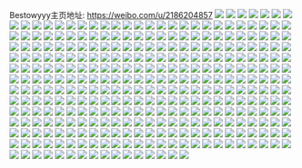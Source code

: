 Bestowyyy主页地址: https://weibo.com/u/2186204857 
![](https://wx4.sinaimg.cn/mw2000/824ed6b9ly1h9erzwy19ej20u01hctp3.jpg) 
![](https://wx4.sinaimg.cn/mw2000/824ed6b9ly1h9erzxcpcyj20u01hcdq3.jpg) 
![](https://wx4.sinaimg.cn/mw2000/824ed6b9ly1h878xw2xe0j20wi1ycww7.jpg) 
![](https://wx4.sinaimg.cn/mw2000/824ed6b9ly1h7k0gc2y6rj20vc15sdpi.jpg) 
![](https://wx4.sinaimg.cn/mw2000/824ed6b9ly1h7k0gcibtdj20vc15sdpr.jpg) 
![](https://wx4.sinaimg.cn/mw2000/824ed6b9ly1h7k0gf86ilj20vc15sgv1.jpg) 
![](https://wx4.sinaimg.cn/mw2000/824ed6b9ly1h7k0gdpovaj20tk1gjq9n.jpg) 
![](https://wx4.sinaimg.cn/mw2000/824ed6b9ly1h7boa7eie5j20tk0uy43w.jpg) 
![](https://wx4.sinaimg.cn/mw2000/824ed6b9ly1h7boa7omp8j20sa0s9dg9.jpg) 
![](https://wx4.sinaimg.cn/mw2000/824ed6b9ly1h7boa85m6kj20wq0yvgnu.jpg) 
![](https://wx4.sinaimg.cn/mw2000/824ed6b9ly1h7boa8j8g6j20o60objx1.jpg) 
![](https://wx4.sinaimg.cn/mw2000/824ed6b9ly1h7boaabv25j20u01hckh6.jpg) 
![](https://wx4.sinaimg.cn/mw2000/824ed6b9ly1h7boaasi1pj20rx0tqtdp.jpg) 
![](https://wx4.sinaimg.cn/mw2000/824ed6b9ly1h7boab4qjmj20vc15s40o.jpg) 
![](https://wx4.sinaimg.cn/mw2000/824ed6b9ly1h7boabhuq4j20vc15s114.jpg) 
![](https://wx4.sinaimg.cn/mw2000/824ed6b9ly1h7boabqbilj20vc15sth8.jpg) 
![](https://wx4.sinaimg.cn/mw2000/824ed6b9ly1h7boabxdkej20vc15s40o.jpg) 
![](https://wx4.sinaimg.cn/mw2000/824ed6b9ly1h6nikje0phj20u01hcu0m.jpg) 
![](https://wx4.sinaimg.cn/mw2000/824ed6b9ly1h5h62lxgl4j20vc15swp5.jpg) 
![](https://wx4.sinaimg.cn/mw2000/824ed6b9ly1h5h62m7xhbj20vc15stiq.jpg) 
![](https://wx4.sinaimg.cn/mw2000/824ed6b9ly1h4zdgutbk8j20rn1d4any.jpg) 
![](https://wx4.sinaimg.cn/mw2000/824ed6b9ly1h4mpl1owt8j20vc15sagk.jpg) 
![](https://wx4.sinaimg.cn/mw2000/824ed6b9ly1h4mpkswonoj20vc15saiq.jpg) 
![](https://wx4.sinaimg.cn/mw2000/824ed6b9ly1h4mpky85b6j20vc15sn7b.jpg) 
![](https://wx4.sinaimg.cn/mw2000/824ed6b9ly1h3w0zspnc7j22bz2k8b2a.jpg) 
![](https://wx4.sinaimg.cn/mw2000/824ed6b9ly1h3w103pds4j22m72c0x6q.jpg) 
![](https://wx4.sinaimg.cn/mw2000/824ed6b9ly1h373cfr8uvj20vc15s47r.jpg) 
![](https://wx4.sinaimg.cn/mw2000/824ed6b9ly1h1yz97m313j22c0340npe.jpg) 
![](https://wx4.sinaimg.cn/mw2000/824ed6b9ly1h1yz98zkbwj23402c0e83.jpg) 
![](https://wx4.sinaimg.cn/mw2000/824ed6b9ly1h1uelo0ra2j20vc15s4bt.jpg) 
![](https://wx4.sinaimg.cn/mw2000/824ed6b9ly1h1uelonvxnj20vc15snan.jpg) 
![](https://wx4.sinaimg.cn/mw2000/824ed6b9ly1h1uelml4xcj20vc15swq7.jpg) 
![](https://wx4.sinaimg.cn/mw2000/824ed6b9ly1h1uelpwwmnj20vc15s11p.jpg) 
![](https://wx4.sinaimg.cn/mw2000/824ed6b9ly1h1krbecsqvj20v91vowtl.jpg) 
![](https://wx4.sinaimg.cn/mw2000/824ed6b9ly1h1krbd1achj20v91vo17j.jpg) 
![](https://wx4.sinaimg.cn/mw2000/824ed6b9ly1h1krzmd8jjj20v91vok2w.jpg) 
![](https://wx4.sinaimg.cn/mw2000/824ed6b9ly1h12bpz8jglj20u01hcgrl.jpg) 
![](https://wx4.sinaimg.cn/mw2000/824ed6b9ly1gzz1t9n2ltj22c02c07wi.jpg) 
![](https://wx4.sinaimg.cn/mw2000/824ed6b9ly1gzz1t57pv1j22c02c0qv5.jpg) 
![](https://wx4.sinaimg.cn/mw2000/824ed6b9ly1gzz1t81mqej20vc15stmu.jpg) 
![](https://wx4.sinaimg.cn/mw2000/824ed6b9ly1gzz1tagcf5j20vc15stk5.jpg) 
![](https://wx4.sinaimg.cn/mw2000/824ed6b9ly1gzz1tb4nurj21kw23utng.jpg) 
![](https://wx4.sinaimg.cn/mw2000/824ed6b9ly1gzuvlzsxl5j21km0u0ww6.jpg) 
![](https://wx4.sinaimg.cn/mw2000/824ed6b9ly1gzuvm3icp5j20vc15snch.jpg) 
![](https://wx4.sinaimg.cn/mw2000/824ed6b9ly1gzk7axc3q2j20vc15saij.jpg) 
![](https://wx4.sinaimg.cn/mw2000/824ed6b9ly1gzk7axurvxj20ow188dqv.jpg) 
![](https://wx4.sinaimg.cn/mw2000/824ed6b9ly1gzk7axj4qrj20k00zk46z.jpg) 
![](https://wx4.sinaimg.cn/mw2000/824ed6b9ly1gzk7ax3ybpj20vc15sdpg.jpg) 
![](https://wx4.sinaimg.cn/mw2000/824ed6b9ly1gzcbwli1tlj22c03407wj.jpg) 
![](https://wx4.sinaimg.cn/mw2000/824ed6b9ly1gzcbwjox1nj22c03401kz.jpg) 
![](https://wx4.sinaimg.cn/mw2000/824ed6b9ly1gzcbwnakpxj22c03407wi.jpg) 
![](https://wx4.sinaimg.cn/mw2000/824ed6b9ly1gzcbwp7amoj22c0340hdu.jpg) 
![](https://wx4.sinaimg.cn/mw2000/824ed6b9ly1gzcbwqjxgmj22c0340x6p.jpg) 
![](https://wx4.sinaimg.cn/mw2000/824ed6b9ly1gzcbwsc9cnj22c0340qv5.jpg) 
![](https://wx4.sinaimg.cn/mw2000/824ed6b9ly1gz4aeoc7vnj21vo0v94qp.jpg) 
![](https://wx4.sinaimg.cn/mw2000/824ed6b9ly1gz4aepeypcj21vo0v9kc7.jpg) 
![](https://wx4.sinaimg.cn/mw2000/824ed6b9ly1gz4aevxrr6j20u01hc7i4.jpg) 
![](https://wx4.sinaimg.cn/mw2000/824ed6b9ly1gz4aeybr01j20v91voh52.jpg) 
![](https://wx4.sinaimg.cn/mw2000/824ed6b9ly1gz4aeywcyhj20v91voaum.jpg) 
![](https://wx4.sinaimg.cn/mw2000/824ed6b9ly1gww9mc0ckyj22c03404qs.jpg) 
![](https://wx4.sinaimg.cn/mw2000/824ed6b9ly1gww9ln6uygj22c0340hdt.jpg) 
![](https://wx4.sinaimg.cn/mw2000/824ed6b9ly1gww9m4g8rqj22c0340u0x.jpg) 
![](https://wx4.sinaimg.cn/mw2000/824ed6b9ly1gww9mhnptgj21hc0u0tno.jpg) 
![](https://wx4.sinaimg.cn/mw2000/824ed6b9ly1gww9lt5i72j22c0340hdt.jpg) 
![](https://wx4.sinaimg.cn/mw2000/824ed6b9ly1gww9lq73kgj22c0340u0x.jpg) 
![](https://wx4.sinaimg.cn/mw2000/824ed6b9ly1gww9lw1bv9j22c0340hdt.jpg) 
![](https://wx4.sinaimg.cn/mw2000/824ed6b9ly1gww9mgco3oj22c0340b29.jpg) 
![](https://wx4.sinaimg.cn/mw2000/824ed6b9ly1gww9m0i7e5j22c0340npe.jpg) 
![](https://wx4.sinaimg.cn/mw2000/824ed6b9ly1gwtm0yy53nj22c03401kx.jpg) 
![](https://wx4.sinaimg.cn/mw2000/824ed6b9ly1gwtm15v63gj22c0340hdu.jpg) 
![](https://wx4.sinaimg.cn/mw2000/824ed6b9ly1gwtm1btl53j21sg2dsb29.jpg) 
![](https://wx4.sinaimg.cn/mw2000/824ed6b9ly1gwtm1rpvqoj22c0340u0x.jpg) 
![](https://wx4.sinaimg.cn/mw2000/824ed6b9ly1gwtm0o8wm9j22c0340hdt.jpg) 
![](https://wx4.sinaimg.cn/mw2000/824ed6b9ly1gwtm1xt3d3j22c0340npe.jpg) 
![](https://wx4.sinaimg.cn/mw2000/824ed6b9ly1gwtm24tzh2j22c0340npe.jpg) 
![](https://wx4.sinaimg.cn/mw2000/824ed6b9ly1gwtm290nw6j23402c0npe.jpg) 
![](https://wx4.sinaimg.cn/mw2000/824ed6b9ly1gwtm2g3nxlj22c0340kjm.jpg) 
![](https://wx4.sinaimg.cn/mw2000/824ed6b9ly1gwnqppehedj20xc3pgqv5.jpg) 
![](https://wx4.sinaimg.cn/mw2000/824ed6b9ly1gwnqpr7jsqj20xc4ec4qq.jpg) 
![](https://wx4.sinaimg.cn/mw2000/824ed6b9ly1gwnqppz63ij20vc15sk1l.jpg) 
![](https://wx4.sinaimg.cn/mw2000/824ed6b9ly1gwnqpo94yfj21sc2dsnpe.jpg) 
![](https://wx4.sinaimg.cn/mw2000/824ed6b9ly1gw5xdragk6j23402c0qv6.jpg) 
![](https://wx4.sinaimg.cn/mw2000/824ed6b9ly1gw5xdv651dj23402c0kjm.jpg) 
![](https://wx4.sinaimg.cn/mw2000/824ed6b9ly1gw1zl2c6fnj20n024odxj.jpg) 
![](https://wx4.sinaimg.cn/mw2000/824ed6b9ly1gw1zl0tnl6j22c0340x6q.jpg) 
![](https://wx4.sinaimg.cn/mw2000/824ed6b9ly1gw1zl4wcl4j223r29sb2b.jpg) 
![](https://wx4.sinaimg.cn/mw2000/824ed6b9ly1gw1zl5tzguj22c02c04qp.jpg) 
![](https://wx4.sinaimg.cn/mw2000/824ed6b9ly1gw1zl1urogj21sc2dshdt.jpg) 
![](https://wx4.sinaimg.cn/mw2000/824ed6b9ly1gw1zl906oxj22c02c01ky.jpg) 
![](https://wx4.sinaimg.cn/mw2000/824ed6b9ly1gw1zl9kxdgj20vc15sds7.jpg) 
![](https://wx4.sinaimg.cn/mw2000/824ed6b9ly1gw1zlbxxqgj22c03407wj.jpg) 
![](https://wx4.sinaimg.cn/mw2000/824ed6b9ly1gw1zl2nkfhj20n00yitea.jpg) 
![](https://wx4.sinaimg.cn/mw2000/824ed6b9ly1gvzz026gdtj22c03401ky.jpg) 
![](https://wx4.sinaimg.cn/mw2000/824ed6b9ly1gvzz04juwlj23402c04qq.jpg) 
![](https://wx4.sinaimg.cn/mw2000/824ed6b9ly1gvzyzybl6rj22c0340kjn.jpg) 
![](https://wx4.sinaimg.cn/mw2000/824ed6b9ly1gvzz0ev7vpj22c0340e83.jpg) 
![](https://wx4.sinaimg.cn/mw2000/824ed6b9ly1gvsqrs3tg2j20vc15swud.jpg) 
![](https://wx4.sinaimg.cn/mw2000/824ed6b9ly1gvsqru78rwj20vc15sqje.jpg) 
![](https://wx4.sinaimg.cn/mw2000/824ed6b9ly1gvsqrxd3kij20vc15sqid.jpg) 
![](https://wx4.sinaimg.cn/mw2000/824ed6b9ly1gvsqryqiwkj20vc0oldof.jpg) 
![](https://wx4.sinaimg.cn/mw2000/824ed6b9ly1gvsqs5zd9uj22c0340npf.jpg) 
![](https://wx4.sinaimg.cn/mw2000/824ed6b9ly1gvsqs16c2dj22c0340npd.jpg) 
![](https://wx4.sinaimg.cn/mw2000/824ed6b9ly1gvsqs8ffdxj22c03407wi.jpg) 
![](https://wx4.sinaimg.cn/mw2000/824ed6b9ly1gvsqrp3vg4j22c0340x6p.jpg) 
![](https://wx4.sinaimg.cn/mw2000/824ed6b9ly1gvsqsab73xj23402c01ky.jpg) 
![](https://wx4.sinaimg.cn/mw2000/002nX5KFly1guihdtdr3aj622t2rrkjl02.jpg) 
![](https://wx4.sinaimg.cn/mw2000/002nX5KFly1guihdvffkcj62c03401kz02.jpg) 
![](https://wx4.sinaimg.cn/mw2000/002nX5KFly1guihdwj6m3j62c0340hdv02.jpg) 
![](https://wx4.sinaimg.cn/mw2000/002nX5KFly1guihduds09j62c03404qq02.jpg) 
![](https://wx4.sinaimg.cn/mw2000/002nX5KFly1guihdseebqj62c0340e8202.jpg) 
![](https://wx4.sinaimg.cn/mw2000/002nX5KFly1guihdxo7khj62c0340hdu02.jpg) 
![](https://wx4.sinaimg.cn/mw2000/002nX5KFly1guihdyuw6jj62c03401kz02.jpg) 
![](https://wx4.sinaimg.cn/mw2000/002nX5KFly1guihdzy7plj62c0340x6q02.jpg) 
![](https://wx4.sinaimg.cn/mw2000/002nX5KFly1guiheac2qqj60u01hcn7l02.jpg) 
![](https://wx4.sinaimg.cn/mw2000/824ed6b9ly1gu4ybohwmuj2340340npf.jpg) 
![](https://wx4.sinaimg.cn/mw2000/824ed6b9ly1gu4yc5gtuqj23402bze84.jpg) 
![](https://wx4.sinaimg.cn/mw2000/824ed6b9ly1gu4yewjutqj2340340e86.jpg) 
![](https://wx4.sinaimg.cn/mw2000/824ed6b9ly1gu4yb7a51sj22yk2yonpi.jpg) 
![](https://wx4.sinaimg.cn/mw2000/824ed6b9ly1gu4yd4n0slj21k522vhdt.jpg) 
![](https://wx4.sinaimg.cn/mw2000/824ed6b9ly1gu4yer6fkgj23403401l1.jpg) 
![](https://wx4.sinaimg.cn/mw2000/824ed6b9ly1gu4ye5yuenj22c03401ky.jpg) 
![](https://wx4.sinaimg.cn/mw2000/824ed6b9ly1gu4yebw3huj22c0340qv6.jpg) 
![](https://wx4.sinaimg.cn/mw2000/824ed6b9ly1gu4yf2jjkqj22c03404qq.jpg) 
![](https://wx4.sinaimg.cn/mw2000/824ed6b9ly1gtz6xz9rifj20v90kemyk.jpg) 
![](https://wx4.sinaimg.cn/mw2000/824ed6b9ly1gtz6y055bkj20v90m9q5h.jpg) 
![](https://wx4.sinaimg.cn/mw2000/824ed6b9ly1gt882g67nhj20vc15sqga.jpg) 
![](https://wx4.sinaimg.cn/mw2000/824ed6b9ly1gsoygi0mgej23402c0x6p.jpg) 
![](https://wx4.sinaimg.cn/mw2000/824ed6b9ly1gsoygf1ixrj23402c0b2a.jpg) 
![](https://wx4.sinaimg.cn/mw2000/824ed6b9ly1gsoygju091j22c03404qq.jpg) 
![](https://wx4.sinaimg.cn/mw2000/824ed6b9ly1gsoygm3sumj22c03407wi.jpg) 
![](https://wx4.sinaimg.cn/mw2000/824ed6b9ly1gsoygpjm16j23402c0b2a.jpg) 
![](https://wx4.sinaimg.cn/mw2000/824ed6b9ly1gsoyggmgpkj226q2wzkjl.jpg) 
![](https://wx4.sinaimg.cn/mw2000/824ed6b9ly1gsb69lwunnj21o02801l2.jpg) 
![](https://wx4.sinaimg.cn/mw2000/824ed6b9ly1gsb69ntkn1j22c02c0kjo.jpg) 
![](https://wx4.sinaimg.cn/mw2000/824ed6b9ly1gsb69iyk5sj21o0280b2d.jpg) 
![](https://wx4.sinaimg.cn/mw2000/824ed6b9ly1gsb69upx48j21o02807wl.jpg) 
![](https://wx4.sinaimg.cn/mw2000/824ed6b9ly1gs2w67w0xyj23402c04j0.jpg) 
![](https://wx4.sinaimg.cn/mw2000/824ed6b9ly1gs2w69fzztj23402c0kfi.jpg) 
![](https://wx4.sinaimg.cn/mw2000/824ed6b9ly1gs2w6bc1vej23402c0e81.jpg) 
![](https://wx4.sinaimg.cn/mw2000/824ed6b9ly1gs2w6d5534j23402c0kiv.jpg) 
![](https://wx4.sinaimg.cn/mw2000/824ed6b9ly1gro5rjtzkfj22c0340x6v.jpg) 
![](https://wx4.sinaimg.cn/mw2000/824ed6b9ly1gro5rwu1jwj22c0340he2.jpg) 
![](https://wx4.sinaimg.cn/mw2000/824ed6b9ly1gro5rq8g8uj22c03407wn.jpg) 
![](https://wx4.sinaimg.cn/mw2000/824ed6b9ly1gro5rmy5ucj22c0340npi.jpg) 
![](https://wx4.sinaimg.cn/mw2000/824ed6b9ly1gro5rsy1pmj22c03407wm.jpg) 
![](https://wx4.sinaimg.cn/mw2000/824ed6b9ly1gro5s2sn15j22c03407wm.jpg) 
![](https://wx4.sinaimg.cn/mw2000/824ed6b9ly1gro5s617yuj22c0340u14.jpg) 
![](https://wx4.sinaimg.cn/mw2000/824ed6b9ly1gro5sk3aahj22c03407wp.jpg) 
![](https://wx4.sinaimg.cn/mw2000/824ed6b9ly1gro5srglwij22c0340u0x.jpg) 
![](https://wx4.sinaimg.cn/mw2000/824ed6b9ly1gro5spxqdoj22c0340npj.jpg) 
![](https://wx4.sinaimg.cn/mw2000/824ed6b9ly1gro5s8kywpj22c031mqva.jpg) 
![](https://wx4.sinaimg.cn/mw2000/824ed6b9ly1gro5rg8p0nj22bu2vpb2k.jpg) 
![](https://wx4.sinaimg.cn/mw2000/824ed6b9ly1gro5s08fh3j22c03404qy.jpg) 
![](https://wx4.sinaimg.cn/mw2000/824ed6b9ly1gro5sa27vjj22c0340e82.jpg) 
![](https://wx4.sinaimg.cn/mw2000/824ed6b9ly1gro5sbfw2bj22c03401ky.jpg) 
![](https://wx4.sinaimg.cn/mw2000/824ed6b9ly1gro5sd4eeoj22c0340kjm.jpg) 
![](https://wx4.sinaimg.cn/mw2000/824ed6b9ly1gro5smwl73j22c0340u13.jpg) 
![](https://wx4.sinaimg.cn/mw2000/824ed6b9ly1gro5sgrgmbj22c0340x6w.jpg) 
![](https://wx4.sinaimg.cn/mw2000/824ed6b9ly1grgs4ipih5j22c03401ky.jpg) 
![](https://wx4.sinaimg.cn/mw2000/824ed6b9ly1grgs4kksg8j22c03404qq.jpg) 
![](https://wx4.sinaimg.cn/mw2000/824ed6b9ly1grgs4yqr49j22c03401ky.jpg) 
![](https://wx4.sinaimg.cn/mw2000/824ed6b9ly1grgs4lt2rrj23402c0npd.jpg) 
![](https://wx4.sinaimg.cn/mw2000/824ed6b9ly1grgs4ns73mj23402c07wh.jpg) 
![](https://wx4.sinaimg.cn/mw2000/824ed6b9ly1grgs4pfs2cj23402c0niq.jpg) 
![](https://wx4.sinaimg.cn/mw2000/824ed6b9ly1grgs4rd327j23402c04qp.jpg) 
![](https://wx4.sinaimg.cn/mw2000/824ed6b9ly1grgs4uxg6nj20vc0vc47o.jpg) 
![](https://wx4.sinaimg.cn/mw2000/824ed6b9ly1grgs4vmqk9j20vc0vcwm6.jpg) 
![](https://wx4.sinaimg.cn/mw2000/824ed6b9ly1gr916j09zmj20ui0tzwie.jpg) 
![](https://wx4.sinaimg.cn/mw2000/824ed6b9ly1gr5liv635uj22c0340e81.jpg) 
![](https://wx4.sinaimg.cn/mw2000/824ed6b9ly1gr5liwa1h6j22c0340hdt.jpg) 
![](https://wx4.sinaimg.cn/mw2000/824ed6b9ly1gr5lixh7f2j22c03401ky.jpg) 
![](https://wx4.sinaimg.cn/mw2000/824ed6b9ly1gr5liyst2aj22c0340npd.jpg) 
![](https://wx4.sinaimg.cn/mw2000/824ed6b9ly1gr5lj1dlgbj22c0340u0x.jpg) 
![](https://wx4.sinaimg.cn/mw2000/824ed6b9ly1gr5lj4feh7j21vo0v91l1.jpg) 
![](https://wx4.sinaimg.cn/mw2000/824ed6b9ly1gr5lj2l2vpj20tu0tuqv5.jpg) 
![](https://wx4.sinaimg.cn/mw2000/824ed6b9ly1gr5lj5iro2j20tu0tunkz.jpg) 
![](https://wx4.sinaimg.cn/mw2000/824ed6b9ly1gr5lj0502vj22c0340hdu.jpg) 
![](https://wx4.sinaimg.cn/mw2000/824ed6b9ly1gqlho6261rj22c0340qv9.jpg) 
![](https://wx4.sinaimg.cn/mw2000/824ed6b9ly1gqlhomz3lij22c0340e87.jpg) 
![](https://wx4.sinaimg.cn/mw2000/824ed6b9ly1gqlhqsdicuj22c03401kz.jpg) 
![](https://wx4.sinaimg.cn/mw2000/824ed6b9ly1gqlhobm0vbj22c02c0u0z.jpg) 
![](https://wx4.sinaimg.cn/mw2000/824ed6b9ly1gqlhvve4vgj21sg2dsu0x.jpg) 
![](https://wx4.sinaimg.cn/mw2000/824ed6b9ly1gqlhocyw9cj21sg2dshdt.jpg) 
![](https://wx4.sinaimg.cn/mw2000/824ed6b9ly1gqlhw6ekavj21sg2dsnpd.jpg) 
![](https://wx4.sinaimg.cn/mw2000/824ed6b9ly1gqlhojdgtqj22c0340qv8.jpg) 
![](https://wx4.sinaimg.cn/mw2000/824ed6b9ly1gqlhpajps2j22c0340qv5.jpg) 
![](https://wx4.sinaimg.cn/mw2000/824ed6b9gy1gq42oiw50nj22c0340b2a.jpg) 
![](https://wx4.sinaimg.cn/mw2000/824ed6b9gy1gq42omdy0qj23402c0x26.jpg) 
![](https://wx4.sinaimg.cn/mw2000/824ed6b9gy1gq42ovauikj22c02c01kx.jpg) 
![](https://wx4.sinaimg.cn/mw2000/824ed6b9gy1gq42p12i9lj22c02c0tu0.jpg) 
![](https://wx4.sinaimg.cn/mw2000/824ed6b9gy1gq42o9p7paj22c0340hdu.jpg) 
![](https://wx4.sinaimg.cn/mw2000/824ed6b9gy1gq42pe3lr6j22c0340x6p.jpg) 
![](https://wx4.sinaimg.cn/mw2000/824ed6b9gy1gq42pzn61gj20vc15samh.jpg) 
![](https://wx4.sinaimg.cn/mw2000/824ed6b9gy1gq42qe6gkoj22ai320e83.jpg) 
![](https://wx4.sinaimg.cn/mw2000/824ed6b9gy1gq42puvihcj23402c0npe.jpg) 
![](https://wx4.sinaimg.cn/mw2000/824ed6b9gy1gq2qg1ppmpj23402c07wh.jpg) 
![](https://wx4.sinaimg.cn/mw2000/824ed6b9gy1gq2qg4il43j23402c07wi.jpg) 
![](https://wx4.sinaimg.cn/mw2000/824ed6b9gy1gq2qg6wf4nj23402c07wh.jpg) 
![](https://wx4.sinaimg.cn/mw2000/824ed6b9gy1gq2qg8x282j23402c04qp.jpg) 
![](https://wx4.sinaimg.cn/mw2000/824ed6b9gy1gq2qgblhvyj23402c0hdt.jpg) 
![](https://wx4.sinaimg.cn/mw2000/824ed6b9gy1gq2qge801kj22c03401ky.jpg) 
![](https://wx4.sinaimg.cn/mw2000/824ed6b9gy1gq2qgg11ibj23402c0b29.jpg) 
![](https://wx4.sinaimg.cn/mw2000/824ed6b9gy1gq2qgl1njyj23402c0npe.jpg) 
![](https://wx4.sinaimg.cn/mw2000/824ed6b9gy1gq2qwjf497j23402c0b29.jpg) 
![](https://wx4.sinaimg.cn/mw2000/824ed6b9gy1gq12l2iqn1j20vc15stip.jpg) 
![](https://wx4.sinaimg.cn/mw2000/824ed6b9gy1gq12mdixbsj20u0140b29.jpg) 
![](https://wx4.sinaimg.cn/mw2000/824ed6b9gy1gq12l3v8cvj20vc15sdqh.jpg) 
![](https://wx4.sinaimg.cn/mw2000/824ed6b9gy1gq12lm6j1lj20vc15sdot.jpg) 
![](https://wx4.sinaimg.cn/mw2000/824ed6b9gy1gq12lmr4u5j20vc15sdoi.jpg) 
![](https://wx4.sinaimg.cn/mw2000/824ed6b9gy1gq12l8vz98j22a631khdw.jpg) 
![](https://wx4.sinaimg.cn/mw2000/824ed6b9gy1gq12llmhgwj20ue14jqey.jpg) 
![](https://wx4.sinaimg.cn/mw2000/824ed6b9gy1gq12la8rokj20ua14ewx7.jpg) 
![](https://wx4.sinaimg.cn/mw2000/824ed6b9gy1gq12lb3h23j20u0140ngp.jpg) 
![](https://wx4.sinaimg.cn/mw2000/824ed6b9gy1gq12lfg7h7j23402c04qh.jpg) 
![](https://wx4.sinaimg.cn/mw2000/824ed6b9gy1gq12lhxqahj23402c07wh.jpg) 
![](https://wx4.sinaimg.cn/mw2000/824ed6b9gy1gq12ljxju7j23402c0ncz.jpg) 
![](https://wx4.sinaimg.cn/mw2000/824ed6b9gy1gq12l0xsohj23402c0qpg.jpg) 
![](https://wx4.sinaimg.cn/mw2000/824ed6b9gy1gpzz7ctnsfj21400u0k0e.jpg) 
![](https://wx4.sinaimg.cn/mw2000/824ed6b9ly1gpxzb8tanpj22c0340kjn.jpg) 
![](https://wx4.sinaimg.cn/mw2000/824ed6b9ly1gpxzbbd7o0j23402c0kjm.jpg) 
![](https://wx4.sinaimg.cn/mw2000/824ed6b9ly1gpxzbepihvj22c03401ky.jpg) 
![](https://wx4.sinaimg.cn/mw2000/824ed6b9ly1gpxzbijfpyj22c0340kjp.jpg) 
![](https://wx4.sinaimg.cn/mw2000/824ed6b9ly1gpxzbkfmbvj23402c0hdt.jpg) 
![](https://wx4.sinaimg.cn/mw2000/824ed6b9ly1gpxzbmzotoj23402c0b29.jpg) 
![](https://wx4.sinaimg.cn/mw2000/824ed6b9gy1gpwbq9qoiyj22w02a9x6r.jpg) 
![](https://wx4.sinaimg.cn/mw2000/824ed6b9gy1gpwbqbh1vqj215s0vc7gb.jpg) 
![](https://wx4.sinaimg.cn/mw2000/824ed6b9gy1gpwbqkk2fpj22c03404qq.jpg) 
![](https://wx4.sinaimg.cn/mw2000/824ed6b9gy1gpwbqquwffj22c0340e82.jpg) 
![](https://wx4.sinaimg.cn/mw2000/824ed6b9gy1gpwbr18o3gj22c0340b2a.jpg) 
![](https://wx4.sinaimg.cn/mw2000/824ed6b9gy1gpwbpngdpaj23402c01ky.jpg) 
![](https://wx4.sinaimg.cn/mw2000/824ed6b9gy1gpwbqu1gf3j23402c04qp.jpg) 
![](https://wx4.sinaimg.cn/mw2000/824ed6b9gy1gpwbqfgv68j22c0340qv5.jpg) 
![](https://wx4.sinaimg.cn/mw2000/824ed6b9gy1gpwbr5t83ij23402c0qv5.jpg) 
![](https://wx4.sinaimg.cn/mw2000/824ed6b9gy1gpwbrd0t30j23402c04qp.jpg) 
![](https://wx4.sinaimg.cn/mw2000/824ed6b9gy1gpwbpj307ej20vc15swu7.jpg) 
![](https://wx4.sinaimg.cn/mw2000/824ed6b9gy1gpwbr97sylj23402c0qrp.jpg) 
![](https://wx4.sinaimg.cn/mw2000/824ed6b9gy1gpwbrg3fdoj215s0vcao7.jpg) 
![](https://wx4.sinaimg.cn/mw2000/824ed6b9gy1gpwbpssmouj23402c0kjl.jpg) 
![](https://wx4.sinaimg.cn/mw2000/824ed6b9gy1gpwbpfr9ckj23402c0npd.jpg) 
![](https://wx4.sinaimg.cn/mw2000/824ed6b9ly1gprdivcuhsj21ma25s4qp.jpg) 
![](https://wx4.sinaimg.cn/mw2000/824ed6b9ly1gprdiw238xj225s1max57.jpg) 
![](https://wx4.sinaimg.cn/mw2000/824ed6b9ly1gprdiwixtrj225s1ma4gt.jpg) 
![](https://wx4.sinaimg.cn/mw2000/824ed6b9ly1gprdixacrwj21ma25s7wh.jpg) 
![](https://wx4.sinaimg.cn/mw2000/824ed6b9ly1gpq7zjs452j20mo0powl3.jpg) 
![](https://wx4.sinaimg.cn/mw2000/824ed6b9ly1gpq7zinot2j20oj127guk.jpg) 
![](https://wx4.sinaimg.cn/mw2000/824ed6b9ly1gpq7zlan5mj20rs15o7oy.jpg) 
![](https://wx4.sinaimg.cn/mw2000/824ed6b9ly1gpq7zj7zl6j20ml0pmagm.jpg) 
![](https://wx4.sinaimg.cn/mw2000/824ed6b9ly1gpo3uui37aj21h50tx4qp.jpg) 
![](https://wx4.sinaimg.cn/mw2000/824ed6b9ly1gpo3v9mmdij213b0m34qp.jpg) 
![](https://wx4.sinaimg.cn/mw2000/824ed6b9ly1gpo3v40prfj22c02c01kx.jpg) 
![](https://wx4.sinaimg.cn/mw2000/824ed6b9ly1gpo3uy4r1nj22c02c0b2a.jpg) 
![](https://wx4.sinaimg.cn/mw2000/824ed6b9ly1gpo3v1nm1fj22c02c0hdu.jpg) 
![](https://wx4.sinaimg.cn/mw2000/824ed6b9ly1gpo3v7oaoij22c02c0hdt.jpg) 
![](https://wx4.sinaimg.cn/mw2000/824ed6b9ly1gpfvjvwzdkj22c0340x6q.jpg) 
![](https://wx4.sinaimg.cn/mw2000/824ed6b9ly1gpfvk1fkm8j22c0340b2a.jpg) 
![](https://wx4.sinaimg.cn/mw2000/824ed6b9ly1gpfvk3jhu8j22c0340npd.jpg) 
![](https://wx4.sinaimg.cn/mw2000/824ed6b9ly1gpfvkg6kvoj22c0340e81.jpg) 
![](https://wx4.sinaimg.cn/mw2000/824ed6b9ly1gozocpd2dkj22c0340hdu.jpg) 
![](https://wx4.sinaimg.cn/mw2000/824ed6b9ly1gozocs6btvj22c0340kjm.jpg) 
![](https://wx4.sinaimg.cn/mw2000/824ed6b9ly1gozocw4zz7j22c0340qv5.jpg) 
![](https://wx4.sinaimg.cn/mw2000/824ed6b9ly1gozocmm4b2j20vc15sk32.jpg) 
![](https://wx4.sinaimg.cn/mw2000/824ed6b9ly1gotjeqo4jqj20u01hc13e.jpg) 
![](https://wx4.sinaimg.cn/mw2000/824ed6b9ly1gotjepmjv1j20u01hc7jl.jpg) 
![](https://wx4.sinaimg.cn/mw2000/824ed6b9ly1gotjergy25j22c02c049r.jpg) 
![](https://wx4.sinaimg.cn/mw2000/824ed6b9ly1gotjesix2bj20vc15swuj.jpg) 
![](https://wx4.sinaimg.cn/mw2000/824ed6b9ly1gotjet3ug1j20vc15snbr.jpg) 
![](https://wx4.sinaimg.cn/mw2000/824ed6b9ly1gotjetfju9j20r90lawhe.jpg) 
![](https://wx4.sinaimg.cn/mw2000/824ed6b9ly1go12tmgerwj20u01sygxi.jpg) 
![](https://wx4.sinaimg.cn/mw2000/824ed6b9ly1gnxpr24svkj22c03404qp.jpg) 
![](https://wx4.sinaimg.cn/mw2000/824ed6b9ly1gnxpr67es3j22c03404qp.jpg) 
![](https://wx4.sinaimg.cn/mw2000/824ed6b9ly1gnxpr4ai0tj22c03401kx.jpg) 
![](https://wx4.sinaimg.cn/mw2000/824ed6b9ly1gnxps2l8r8j22ds1sgnde.jpg) 
![](https://wx4.sinaimg.cn/mw2000/824ed6b9ly1gnxpp076m1j20vc15sdqt.jpg) 
![](https://wx4.sinaimg.cn/mw2000/824ed6b9ly1gnxpoztxe2j20vc15sdpg.jpg) 
![](https://wx4.sinaimg.cn/mw2000/824ed6b9ly1gnxpr78cv1j215s0vcdru.jpg) 
![](https://wx4.sinaimg.cn/mw2000/824ed6b9ly1gnxps0gspdj23402c0npf.jpg) 
![](https://wx4.sinaimg.cn/mw2000/824ed6b9ly1gnxps1qxsdj22c02c0kjm.jpg) 
![](https://wx4.sinaimg.cn/mw2000/824ed6b9ly1glmhum0ty8j20rs3x8kjl.jpg) 
![](https://wx4.sinaimg.cn/mw2000/824ed6b9ly1glmhuopiz1j20rs334b29.jpg) 
![](https://wx4.sinaimg.cn/mw2000/824ed6b9ly1glmhuqp3ljj20rs24eb29.jpg) 
![](https://wx4.sinaimg.cn/mw2000/824ed6b9ly1glmhujk430j20rs2elngg.jpg) 
![](https://wx4.sinaimg.cn/mw2000/824ed6b9ly1glayvi4bryj20u00mitxq.jpg) 
![](https://wx4.sinaimg.cn/mw2000/824ed6b9ly1glayvytp4ej216p0o17wh.jpg) 
![](https://wx4.sinaimg.cn/mw2000/824ed6b9ly1glayu9asnnj20rs2237wh.jpg) 
![](https://wx4.sinaimg.cn/mw2000/824ed6b9ly1glayuhl8xdj20rs15ogwn.jpg) 
![](https://wx4.sinaimg.cn/mw2000/824ed6b9ly1glayubsgadj20zk0k0kjl.jpg) 
![](https://wx4.sinaimg.cn/mw2000/824ed6b9ly1glayukcmaaj20rs2bc4qp.jpg) 
![](https://wx4.sinaimg.cn/mw2000/824ed6b9ly1glayul2e8hj20u01dxwm9.jpg) 
![](https://wx4.sinaimg.cn/mw2000/824ed6b9ly1glaywyv5kzj21vo0v9b2c.jpg) 
![](https://wx4.sinaimg.cn/mw2000/824ed6b9ly1glayuoyy77j22681mo1kz.jpg) 
![](https://wx4.sinaimg.cn/mw2000/824ed6b9ly1gjnxad6xncj20vc15sau0.jpg) 
![](https://wx4.sinaimg.cn/mw2000/824ed6b9ly1giusd1za9zj223j23jx6p.jpg) 
![](https://wx4.sinaimg.cn/mw2000/824ed6b9ly1gikpzrsys6j20pn19mq9s.jpg) 
![](https://wx4.sinaimg.cn/mw2000/824ed6b9ly1gikpzqhoxjj20n3151jvq.jpg) 
![](https://wx4.sinaimg.cn/mw2000/824ed6b9ly1gikpztbmylj20r61ca44d.jpg) 
![](https://wx4.sinaimg.cn/mw2000/824ed6b9ly1gikpzvmkzij20vc15sk7r.jpg) 
![](https://wx4.sinaimg.cn/mw2000/824ed6b9ly1gikpzy9tpxj20vc15stpm.jpg) 
![](https://wx4.sinaimg.cn/mw2000/824ed6b9ly1gikq06acyzj20vc15s7f3.jpg) 
![](https://wx4.sinaimg.cn/mw2000/824ed6b9ly1gikq00wgqrj22c02c0n8a.jpg) 
![](https://wx4.sinaimg.cn/mw2000/824ed6b9ly1gikq03m6w3j20u01hc7g5.jpg) 
![](https://wx4.sinaimg.cn/mw2000/824ed6b9ly1gikq0sb6hmj23402c0kj8.jpg) 
![](https://wx4.sinaimg.cn/mw2000/824ed6b9ly1gihf5hrjtwj20vc15sn88.jpg) 
![](https://wx4.sinaimg.cn/mw2000/824ed6b9ly1gihbzathudj215s0vcwsl.jpg) 
![](https://wx4.sinaimg.cn/mw2000/824ed6b9ly1ghf62pkzl1j216o1ku1kx.jpg) 
![](https://wx4.sinaimg.cn/mw2000/824ed6b9ly1ghf62red0yj216o1kue81.jpg) 
![](https://wx4.sinaimg.cn/mw2000/824ed6b9ly1ghf62t1d87j216o1kub29.jpg) 
![](https://wx4.sinaimg.cn/mw2000/824ed6b9ly1ghf62v6yz4j20rs223hdt.jpg) 
![](https://wx4.sinaimg.cn/mw2000/824ed6b9ly1ghf62w6g0sj20rs1jkao3.jpg) 
![](https://wx4.sinaimg.cn/mw2000/824ed6b9ly1ghf62xp74lj216o1ku4qp.jpg) 
![](https://wx4.sinaimg.cn/mw2000/824ed6b9ly1gh4x8l98muj20u00u0dmq.jpg) 
![](https://wx4.sinaimg.cn/mw2000/824ed6b9ly1ge2uex5zszj21hc0u0h8v.jpg) 
![](https://wx4.sinaimg.cn/mw2000/824ed6b9ly1gdz2boppx0j23402c07wh.jpg) 
![](https://wx4.sinaimg.cn/mw2000/824ed6b9ly1gdz2bpt3pnj21ep0sjn6l.jpg) 
![](https://wx4.sinaimg.cn/mw2000/824ed6b9ly1gdz2bnnp62j22c02c0b2a.jpg) 
![](https://wx4.sinaimg.cn/mw2000/824ed6b9ly1gdz2bq1s27j21gj0tkqe5.jpg) 
![](https://wx4.sinaimg.cn/mw2000/824ed6b9ly1gdz2cy3yhyj20tu0tu4qp.jpg) 
![](https://wx4.sinaimg.cn/mw2000/824ed6b9ly1gdz2bsim3rj22c03404qp.jpg) 
![](https://wx4.sinaimg.cn/mw2000/824ed6b9ly1gdz2dbgwznj20u00u0b29.jpg) 
![](https://wx4.sinaimg.cn/mw2000/824ed6b9ly1gdz2bvwjh4j22c02c0b2d.jpg) 
![](https://wx4.sinaimg.cn/mw2000/824ed6b9ly1gdz2bxhl99j22c02c07wk.jpg) 
![](https://wx4.sinaimg.cn/mw2000/824ed6b9ly1gd7k6l4ihcj20rs1s67gg.jpg) 
![](https://wx4.sinaimg.cn/mw2000/824ed6b9ly1gd7k6ln8aij20rs24zqhs.jpg) 
![](https://wx4.sinaimg.cn/mw2000/824ed6b9ly1gd7k6krq3nj20rs1fcwqx.jpg) 
